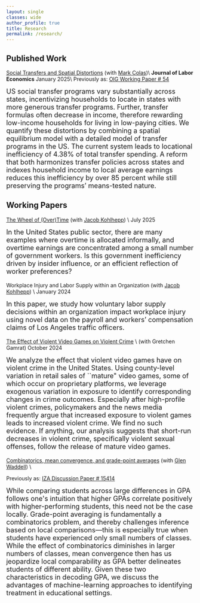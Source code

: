 ```yaml
---
layout: single
classes: wide
author_profile: true
title: Research
permalink: /research/
---
```

## Published Work

[Social Transfers and Spatial Distortions](https://robmcdonough.com/files/ColasMcDonough.pdf) (with [Mark Colas](https://sites.google.com/site/markyaucolas/home))\\
**Journal of Labor Economics** January 2025\\
Previously as: [OIG Working Paper \# 54](https://www.minneapolisfed.org/research/institute-working-papers/social-transfers-and-spatial-distortions)
<font size="4"><p>
US social transfer programs vary substantially across states, incentivizing households to locate in states with more generous transfer programs. Further, transfer formulas often decrease in income, therefore rewarding low-income households for living in low-paying cities. We quantify these distortions by combining a spatial equilibrium model with a detailed model of transfer programs in the US. The current system leads to locational inefficiency of 4.38% of total transfer spending. A reform that both harmonizes transfer policies across states and indexes household income to local average earnings reduces this inefficiency by over 85 percent while still preserving the programs’ means-tested nature.
</p></font>



## Working Papers

[The Wheel of (Over)Time](https://robmcdonough.com/files/KohlheppMcDonough.pdf) (with [Jacob Kohlhepp](https://www.jkohlhepp.com/)) \\
July 2025

<font size="4"><p>
In the United States public sector, there are many examples where overtime is allocated informally, and overtime earnings are concentrated among a small number of government workers. Is this government inefficiency driven by insider influence, or an efficient reflection of worker preferences?
</p></font>

Workplace Injury and Labor Supply within an Organization (with [Jacob Kohlhepp](https://www.jkohlhepp.com)) \\
January 2024

<font size="4"><p>
In this paper, we study how voluntary labor supply decisions within an organization impact workplace injury using novel data on the payroll and workers’ compensation claims of Los Angeles traffic officers.
</p></font>

[The Effect of Violent Video Games on Violent Crime](https://robmcdonough.com/files/McDonough_Videogames-violence_CURRENT.pdf) \\
(with Gretchen Gamrat)
October 2024
<font size="4"><p>
We analyze the effect that violent video games have on violent crime in the United States. Using county-level variation in retail sales of ``mature" video games, some of which occur on proprietary platforms, we leverage exogenous variation in exposure to identify corresponding changes in crime outcomes. Especially after high-profile violent crimes, policymakers and the news media frequently argue that increased exposure to violent games leads to increased violent crime.  We find no such evidence. If anything, our analysis suggests that short-run decreases in violent crime, specifically violent sexual offenses, follow the release of mature video games. 
</p></font>

[Combinatorics, mean convergence, and grade-point averages](https://robmcdonough.com/files/WaddellMcDonough.pdf) (with [Glen Waddell](http://www.glenwaddell.com/)) \\

Previously as: [IZA Discussion Paper \# 15414](https://docs.iza.org/dp15414.pdf)
<font size="4"><p>
While comparing students across large differences in GPA follows one's intuition that higher GPAs correlate positively with higher-performing students, this need not be the case locally. Grade-point averaging is fundamentally a combinatorics problem, and thereby challenges inference based on local comparisons—this is especially true when students have experienced only small numbers of classes. While the effect of combinatorics diminishes in larger numbers of classes, mean convergence then has us jeopardize local comparability as GPA better delineates students of different ability. Given these two characteristics in decoding GPA, we discuss the advantages of machine-learning approaches to identifying treatment in educational settings.
</p></font>


